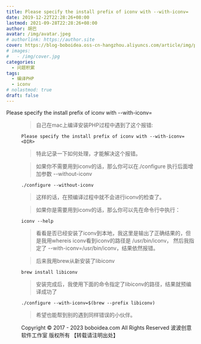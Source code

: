 ```yaml
---
title: Please specify the install prefix of iconv with --with-iconv=
date: 2019-12-22T22:28:26+08:00
lastmod: 2021-09-28T22:28:26+08:00
author: 胡巴
avatar: /img/avatar.jpeg
# authorlink: https://author.site
cover: https://blog-boboidea.oss-cn-hangzhou.aliyuncs.com/article/img/posts/Please specify the install.jpg
# images:
#   - /img/cover.jpg
categories:
  - 问题积累
tags:
  - 编译PHP
  - iconv
# nolastmod: true
draft: false
---
```


Please specify the install prefix of iconv with --with-iconv=<DIR>

<!--more-->

> 自己在mac上编译安装PHP过程中遇到了这个报错:

```
Please specify the install prefix of iconv with --with-iconv=<DIR>
```

> 特此记录一下如何处理，才能解决这个报错。

> 如果你不需要用到iconv的话，那么你可以在./configure 执行后面增加参数 --without-iconv

```
./configure --without-iconv
```

> 这样的话，在预编译过程中就不会进行iconv的检查了。

> 如果你是需要用到iconv的话，那么你可以先在命令行中执行：

```
iconv --help
```

> 看看是否已经安装了iconv到本地，我这里是输出了正确结果的，但是我用whereis iconv看到iconv的路径是 /usr/bin/iconv， 然后我指定了 --with-iconv=/usr/bin/iconv，结果依然报错。

> 后来我用brew从新安装了libiconv

```
brew install libiconv
```

> 安装完成后，我使用下面的命令指定了libiconv的路径，结果就预编译成功了

```
./configure --with-iconv=$(brew --prefix libiconv)
```

> 希望也能帮到别的遇到同样错误的小伙伴。

<!--declare-declare-->

Copyright &copy; 2017 - 2023 boboidea.com All Rights Reserved 波波创意软件工作室 版权所有 【转载请注明出处】
